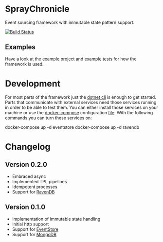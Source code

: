 SprayChronicle
==============

Event sourcing framework with immutable state pattern support.

[![Build Status](https://travis-ci.org/mhwk/spray-chronicle.svg?branch=master)](https://travis-ci.org/mhwk/spray-chronicle)

Examples
--------

Have a look at the [example project](src/SprayChronicle.Example) and [example tests](test/SprayChronicle.Example.Test) for how the framework is used.

Development
===========

For most parts of the framework just the [dotnet cli](https://docs.microsoft.com/en-us/dotnet/core/tools) is enough to get started. Parts that communicate with external services need those services running in order to be able to test them. You can either install those services on your machine or use the [docker-compose](https://docs.docker.com/compose) configuration [file](docker-compose.yml). With the following commands you can turn these services on:

  docker-compose up -d eventstore
  docker-compose up -d ravendb

Changelog
=========

Version 0.2.0
-------------

 * Embraced async
 * Implemented TPL pipelines
 * Idempotent processes
 * Support for [RavenDB](https://www.ravendb.net)

Version 0.1.0
-------------

 * Implementation of immutable state handling
 * Initial http support
 * Support for [EventStore](https://www.geteventstore.com)
 * Support for [MongoDB](https://www.mongodb.com)
